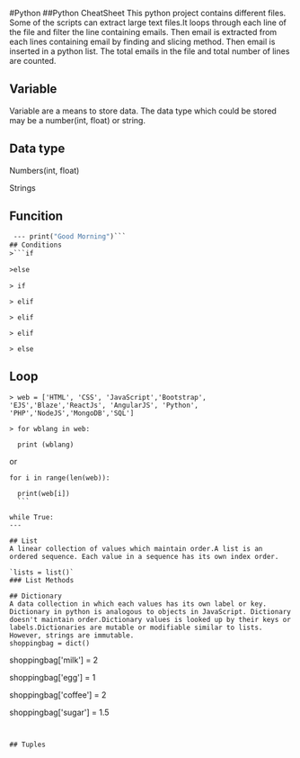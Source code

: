 #Python
##Python CheatSheet
This python project contains different files. Some of the scripts can extract large text files.It loops through each line of the file and filter the line containing emails. Then email is extracted from each lines containing email by finding and slicing method. Then email is inserted in a python list. The total emails in the file and  total number of lines are counted.

## Variable
Variable are a means to store data. The data type which could be stored may be a number(int, float) or string.

## Data type
Numbers(int, float)

Strings

## Funcition
```def saySomething:
 --- print("Good Morning")```
## Conditions
>```if 

>else
```

```
> if

> elif 

> elif

> elif

> else
```

## Loop
```
> web = ['HTML', 'CSS', 'JavaScript','Bootstrap', 'EJS','Blaze','ReactJs', 'AngularJS', 'Python', 'PHP','NodeJS','MongoDB','SQL']

> for wblang in web:

  print (wblang)
  ```
  
  or
  ```
  for i in range(len(web)):
  
    print(web[i])
    ```
    
while True:
  ---

## List
A linear collection of values which maintain order.A list is an ordered sequence. Each value in a sequence has its own index order.

`lists = list()`
### List Methods

## Dictionary
A data collection in which each values has its own label or key. Dictionary in python is analogous to objects in JavaScript. Dictionary doesn't maintain order.Dictionary values is looked up by their keys or labels.Dictionaries are mutable or modifiable similar to lists. However, strings are immutable.
shoppingbag = dict()

```
shoppingbag['milk'] = 2

shoppingbag['egg'] = 1

shoppingbag['coffee'] = 2

shoppingbag['sugar'] = 1.5
```


## Tuples

